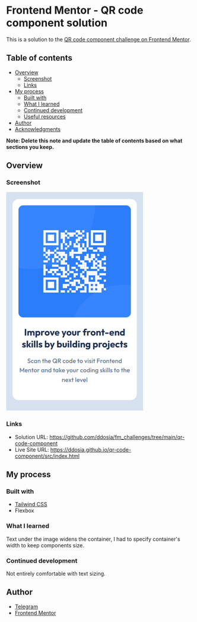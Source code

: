 # Frontend Mentor - QR code component solution

This is a solution to the [QR code component challenge on Frontend Mentor](https://www.frontendmentor.io/challenges/qr-code-component-iux_sIO_H).

## Table of contents

- [Overview](#overview)
  - [Screenshot](#screenshot)
  - [Links](#links)
- [My process](#my-process)
  - [Built with](#built-with)
  - [What I learned](#what-i-learned)
  - [Continued development](#continued-development)
  - [Useful resources](#useful-resources)
- [Author](#author)
- [Acknowledgments](#acknowledgments)

**Note: Delete this note and update the table of contents based on what sections you keep.**

## Overview

### Screenshot

![Screenshot](./screenshot.png)

### Links

- Solution URL: https://github.com/ddosia/fm_challenges/tree/main/qr-code-component
- Live Site URL: https://ddosia.github.io/qr-code-component/src/index.html

## My process

### Built with

- [Tailwind CSS](https://tailwindcss.com/)
- Flexbox

### What I learned

Text under the image widens the container, I had to specify container's width to
keep components size.

### Continued development

Not entirely comfortable with text sizing.

## Author

- [Telegram](hhttps://t.me/ddosia)
- [Frontend Mentor](https://www.frontendmentor.io/profile/ddosia)
